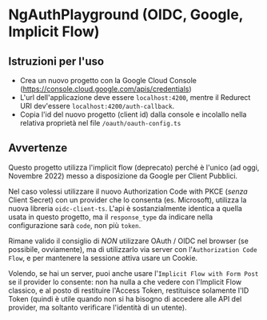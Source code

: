 # NgAuthPlayground (OIDC, Google, Implicit Flow)

## Istruzioni per l'uso
- Crea un nuovo progetto con la Google Cloud Console (https://console.cloud.google.com/apis/credentials)
- L'url dell'applicazione deve essere `localhost:4200`, mentre il Redurect URI dev'essere `localhost:4200/auth-callback`.
- Copia l'id del nuovo progetto (client id) dalla console e incolallo nella relativa proprietà nel file `/oauth/oauth-config.ts`

## Avvertenze
Questo progetto utilizza l'implicit flow (deprecato) perché è l'unico (ad oggi, Novembre 2022) messo a disposizione da Google per Client Pubblici.

Nel caso volessi utilizzare il nuovo Authorization Code with PKCE (*senza* Client Secret) con un provider che lo consenta (es. Microsoft), utilizza la nuova libreria `oidc-client-ts`. L'api è sostanzialmente identica a quella usata in questo progetto, ma il `response_type` da indicare nella configurazione sarà `code`, non più `token`.

Rimane valido il consiglio di *NON* utilizzare OAuth / OIDC nel browser (se possibile, ovviamente), ma di utilizzarlo via server con l'`Authorization Code Flow`, e per mantenere la sessione attiva usare un Cookie.

Volendo, se hai un server, puoi anche usare l'`Implicit Flow with Form Post` se il provider lo consente: non ha nulla a che vedere con l'Implicit Flow classico, e al posto di restituire l'Access Token, restituisce solamente l'ID Token (quindi è utile quando non si ha bisogno di accedere alle API del provider, ma soltanto verificare l'identità di un utente).
